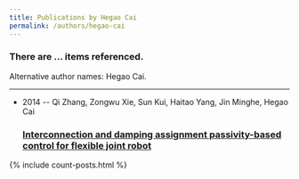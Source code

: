 ```yaml
---
title: Publications by Hegao Cai
permalink: /authors/hegao-cai
---
```


<h3 id="number-posts">There are ... items referenced.</h3>
<p id='info-authors'>Alternative author names: Hegao Cai.</p>
<hr />
<ul class="post-list">
<li><span class='post-meta'>2014 -- Qi Zhang, Zongwu Xie, Sun Kui, Haitao Yang, Jin Minghe, Hegao Cai</span><h3><a class='post-link' href="{{ site.baseurl }}/interconnection-and-damping-assignment-passivity-based-control-for-flexible-joint-robot">Interconnection and damping assignment passivity-based control for flexible joint robot</a></h3></li>

</ul>
{% include count-posts.html %}
